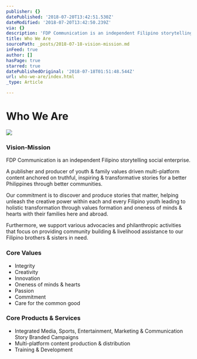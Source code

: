 ```yaml
---
publisher: {}
datePublished: '2018-07-20T13:42:51.530Z'
dateModified: '2018-07-20T13:42:50.239Z'
via: {}
description: 'FDP Communication is an independent Filipino storytelling social enterprise. '
title: Who We Are
sourcePath: _posts/2018-07-18-vision-mission.md
inFeed: true
author: []
hasPage: true
starred: true
datePublishedOriginal: '2018-07-18T01:51:48.544Z'
url: who-we-are/index.html
_type: Article

---
```

# **Who We Are**
![](https://s3-us-west-2.amazonaws.com/the-grid-img/p/3a2276eb978be86bfd76942539fe482298d11c2a.png)

### **Vision-Mission**

FDP Communication is an independent Filipino storytelling social enterprise. 

A publisher and producer of youth & family values driven multi-platform content anchored on truthful, inspiring & transformative stories for a better Philippines through better communities.

Our commitment is to discover and produce stories that matter, helping unleash the creative power within each and every Filipino youth leading to holistic transformation through values formation and oneness of minds & hearts with their families here and abroad.

Furthermore, we support various advocacies and philanthropic activities that focus on providing community building & livelihood assistance to our Filipino brothers & sisters in need.

### **Core Values**

* Integrity
* Creativity
* Innovation
* Oneness of minds & hearts
* Passion
* Commitment
* Care for the common good

### **Core Products & Services**

* Integrated Media, Sports, Entertainment, Marketing & Communication Story Branded Campaigns
* Multi-platform content production & distribution
* Training & Development